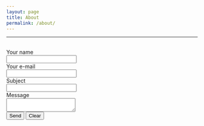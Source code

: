 ```yaml
---
layout: page
title: About
permalink: /about/
---
```

<hr><br>

<form action="contact.php" method="post">
    Your name<br>
    <input type="text" name="cf_name"><br>
    Your e-mail<br>
    <input type="text" name="cf_email"><br>
    Subject<br>
    <input type="text" name="cf_subject"><br>
    Message<br>
    <textarea name="cf_message"></textarea><br>
    <input type="submit" value="Send">
    <input type="reset" value="Clear">
</form>
